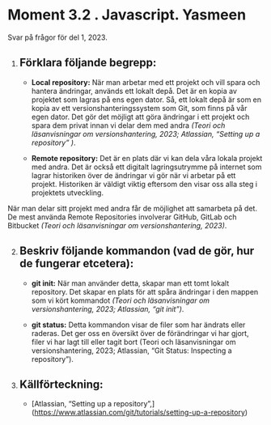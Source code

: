# Moment 3.2 . Javascript. Yasmeen
Svar på frågor för del 1, 2023.

1. ## Förklara följande begrepp:
   - **Local repository:** När man arbetar med ett projekt och vill spara och hantera ändringar, används ett lokalt depå. Det är en kopia av projektet som lagras på ens egen dator. Så, ett lokalt depå är som en kopia av ett versionshanteringssystem som Git, som finns på vår egen dator. Det gör det möjligt att göra ändringar i ett projekt och spara dem privat innan vi delar dem med andra *(Teori och läsanvisningar om versionshantering, 2023; Atlassian, “Setting up a repository” )*.
     
   - **Remote repository:** Det är en plats där vi kan dela våra lokala projekt med andra. Det är också ett digitalt lagringsutrymme på internet som lagrar historiken över de ändringar vi gör när vi arbetar på ett projekt. Historiken är väldigt viktig eftersom den visar oss alla steg i projektets utveckling.

När man delar sitt projekt med andra får de möjlighet att samarbeta på det. 
De mest använda Remote Repositories involverar GitHub, GitLab och Bitbucket *(Teori och läsanvisningar om versionshantering, 2023)*.


2. ## Beskriv följande kommandon (vad de gör, hur de fungerar etcetera):
   - **git init:** När man använder detta, skapar man ett tomt lokalt repository. Det skapar en plats för att spåra ändringar i den mappen som vi kört kommandot *(Teori och läsanvisningar om versionshantering, 2023; Atlassian, “git init”)*.
     
   - **git status:** Detta kommandon visar de filer som har ändrats eller raderas. Det ger oss en översikt över de förändringar vi har gjort, filer vi har lagt till eller tagit bort  (Teori och läsanvisningar om versionshantering, 2023; Atlassian, “Git Status: Inspecting a repository”).

3. ##  Källförteckning:
   - [Atlassian, “Setting up a repository”,] (https://www.atlassian.com/git/tutorials/setting-up-a-repository) 


